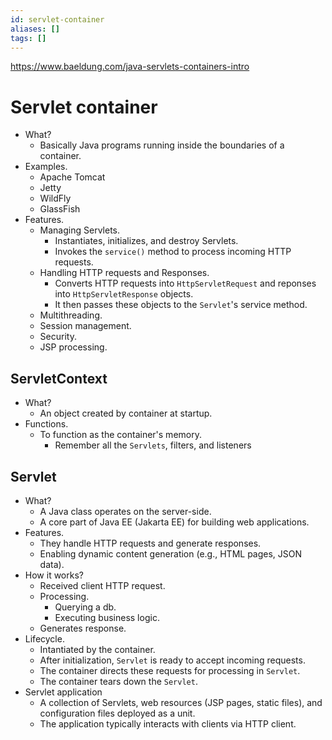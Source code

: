 ```yaml
---
id: servlet-container
aliases: []
tags: []
---
```

https://www.baeldung.com/java-servlets-containers-intro
# Servlet container
- What?
    - Basically Java programs running inside the boundaries of a container.
- Examples.
    - Apache Tomcat
    - Jetty
    - WildFly
    - GlassFish
- Features.
    - Managing Servlets.
        - Instantiates, initializes, and destroy Servlets.
        - Invokes the `service()` method to process incoming HTTP requests.
    - Handling HTTP requests and Responses.
        - Converts HTTP requests into `HttpServletRequest` and reponses into `HttpServletResponse` objects.
        - It then passes these objects to the `Servlet`'s service method.
    - Multithreading.
    - Session management.
    - Security.
    - JSP processing.
## ServletContext
- What?
    - An object created by container at startup.
- Functions.
    - To function as the container's memory.
        - Remember all the `Servlets`, filters, and listeners
## Servlet
- What?
    - A Java class operates on the server-side.
    - A core part of Java EE (Jakarta EE) for building web applications.
- Features.
    - They handle HTTP requests and generate responses.
    - Enabling dynamic content generation (e.g., HTML pages, JSON data).
- How it works?
    - Received client HTTP request.
    - Processing.
        - Querying a db.
        - Executing business logic.
    - Generates response.
- Lifecycle.
    - Intantiated by the container.
    - After initialization, `Servlet` is ready to accept incoming requests.
    - The container directs these requests for processing in `Servlet`.
    - The container tears down the `Servlet`.
- Servlet application
    - A collection of Servlets, web resources (JSP pages, static files), and configuration files deployed as a unit.
    - The application typically interacts with clients via HTTP client.
